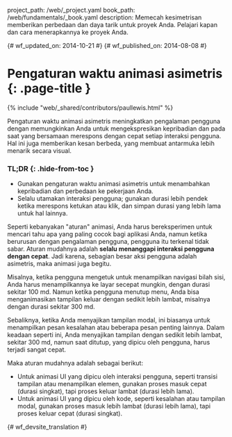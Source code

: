 project_path: /web/_project.yaml
book_path: /web/fundamentals/_book.yaml
description: Memecah kesimetrisan memberikan perbedaan dan daya tarik untuk proyek Anda. Pelajari kapan dan cara menerapkannya ke proyek Anda.

{# wf_updated_on: 2014-10-21 #}
{# wf_published_on: 2014-08-08 #}

# Pengaturan waktu animasi asimetris {: .page-title }

{% include "web/_shared/contributors/paullewis.html" %}

Pengaturan waktu animasi asimetris meningkatkan pengalaman pengguna dengan memungkinkan Anda untuk mengekspresikan kepribadian dan pada saat yang bersamaan merespons dengan cepat setiap interaksi pengguna. Hal ini juga memberikan kesan berbeda, yang membuat antarmuka lebih menarik secara visual.

### TL;DR {: .hide-from-toc }
* Gunakan pengaturan waktu animasi asimetris untuk menambahkan kepribadian dan perbedaan ke pekerjaan Anda.
* Selalu utamakan interaksi pengguna; gunakan durasi lebih pendek ketika merespons ketukan atau klik, dan simpan durasi yang lebih lama untuk hal lainnya.


Seperti kebanyakan "aturan" animasi, Anda harus bereksperimen untuk mencari tahu apa yang paling cocok bagi aplikasi Anda, namun ketika berurusan dengan pengalaman pengguna, pengguna itu terkenal tidak sabar. Aturan mudahnya adalah **selalu menanggapi interaksi pengguna dengan cepat**. Jadi karena, sebagian besar aksi pengguna adalah asimetris, maka animasi juga begitu.

Misalnya, ketika pengguna mengetuk untuk menampilkan navigasi bilah sisi, Anda harus menampilkannya ke layar secepat mungkin, dengan durasi sekitar 100 md. Namun ketika pengguna menutup menu, Anda bisa menganimasikan tampilan keluar dengan sedikit lebih lambat, misalnya dengan durasi sekitar 300 md.

Sebaliknya, ketika Anda menyajikan tampilan modal, ini biasanya untuk menampilkan pesan kesalahan atau beberapa pesan penting lainnya. Dalam keadaan seperti ini, Anda menyajikan tampilan dengan sedikit lebih lambat, sekitar 300 md, namun saat ditutup, yang dipicu oleh pengguna, harus terjadi sangat cepat.

Maka aturan mudahnya adalah sebagai berikut:

* Untuk animasi UI yang dipicu oleh interaksi pengguna, seperti transisi tampilan atau menampilkan elemen, gunakan proses masuk cepat (durasi singkat), tapi proses keluar lambat (durasi lebih lama).
* Untuk animasi UI yang dipicu oleh kode, seperti kesalahan atau tampilan modal, gunakan proses masuk lebih lambat (durasi lebih lama), tapi proses keluar cepat (durasi singkat).


{# wf_devsite_translation #}
